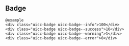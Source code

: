 ## Badge

    @example
    <div class="uicc-badge uicc-badge--info">100</div>
    <div class="uicc-badge uicc-badge--success">10</div>
    <div class="uicc-badge uicc-badge--warning">1</div>
    <div class="uicc-badge uicc-badge--error">0</div>
